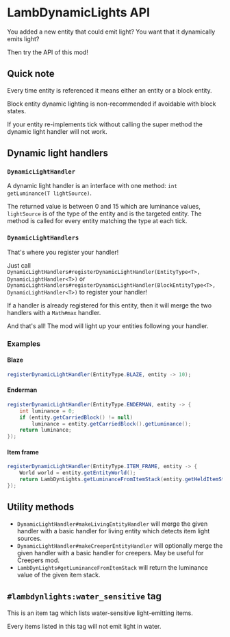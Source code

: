 # LambDynamicLights API

You added a new entity that could emit light? You want that it dynamically emits light?

Then try the API of this mod!

## Quick note

Every time entity is referenced it means either an entity or a block entity.

Block entity dynamic lighting is non-recommended if avoidable with block states.

If your entity re-implements tick without calling the super method the dynamic light handler will not work.

## Dynamic light handlers

### `DynamicLightHandler`

A dynamic light handler is an interface with one method: `int getLuminance(T lightSource)`.

The returned value is between 0 and 15 which are luminance values, `lightSource` is of the type of the entity and is the targeted entity.
The method is called for every entity matching the type at each tick.

### `DynamicLightHandlers`

That's where you register your handler!

Just call `DynamicLightHandlers#registerDynamicLightHandler(EntityType<T>, DynamicLightHandler<T>)`
or `DynamicLightHandlers#registerDynamicLightHandler(BlockEntityType<T>, DynamicLightHandler<T>)`
to register your handler!

If a handler is already registered for this entity, then it will merge the two handlers with a `Math#max` handler.

And that's all! The mod will light up your entities following your handler.

### Examples

#### Blaze

```java
registerDynamicLightHandler(EntityType.BLAZE, entity -> 10);
```

#### Enderman

```java
registerDynamicLightHandler(EntityType.ENDERMAN, entity -> {
    int luminance = 0;
    if (entity.getCarriedBlock() != null)
        luminance = entity.getCarriedBlock().getLuminance();
    return luminance;
});
```

#### Item frame

```java
registerDynamicLightHandler(EntityType.ITEM_FRAME, entity -> {
    World world = entity.getEntityWorld();
    return LambDynLights.getLuminanceFromItemStack(entity.getHeldItemStack(), !world.getFluidState(entity.getBlockPos()).isEmpty());
});
```

## Utility methods

 - `DynamicLightHandler#makeLivingEntityHandler` will merge the given handler with a basic handler for living entity which detects item light sources.
 - `DynamicLightHandler#makeCreeperEntityHandler` will optionally merge the given handler with a basic handler for creepers. May be useful for Creepers mod.
 - `LambDynLights#getLuminanceFromItemStack` will return the luminance value of the given item stack.
 
## `#lambdynlights:water_sensitive` tag

This is an item tag which lists water-sensitive light-emitting items.

Every items listed in this tag will not emit light in water.
